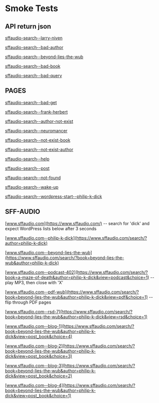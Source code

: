 
# Smoke Tests

## API return json

[sffaudio-search--larry-niven](https://sffaudio-search.herokuapp.com/author/larry-niven)
    
[sffaudio-search--bad-author](https://sffaudio-search.herokuapp.com/author/bad_author)
    
[sffaudio-search--beyond-lies-the-wub](https://sffaudio-search.herokuapp.com/author/book/philip-k-dick/beyond-lies-the-wub)
    
[sffaudio-search--bad-book](https://sffaudio-search.herokuapp.com/author/book/philip-k-dick/bad_book)
    
[sffaudio-search--bad-query](https://sffaudio-search.herokuapp.com/bad_query)


## PAGES

[sffaudio-search--bad-get](https://sffaudio-search.herokuapp.com/?bad_get=bad_get)

[sffaudio-search--frank-herbert](https://sffaudio-search.herokuapp.com/?author=frank-herbert)

[sffaudio-search--author-not-exist](https://sffaudio-search.herokuapp.com/?author=not_exist_author)

[sffaudio-search--neuromancer](https://sffaudio-search.herokuapp.com/?book=neuromancer&author=william-gibson)

[sffaudio-search--not-exist-book](https://sffaudio-search.herokuapp.com/?book=not_exist_book&author=william-gibson)

[sffaudio-search--not-exist-author](https://sffaudio-search.herokuapp.com/?book=not_exist_book&author=not_exist_author)

[sffaudio-search--help](https://sffaudio-search.herokuapp.com/?author=HELP_ALL)

[sffaudio-search--post](https://sffaudio-search.herokuapp.com/post-proxy?absolute_url=http://www.sffaudio.com/?p=56947)

[sffaudio-search--not-found](https://sffaudio-search.herokuapp.com/post-proxy?absolute_url=http://www.sffaudio.com/?p=987654321_not_found)

[sffaudio-search--wake-up](https://sffaudio-search.herokuapp.com/wake-up)

[sffaudio-search--wordpress-start--philip-k-dick](https://sffaudio-search.herokuapp.com/?wordpress-start=philip-k-dick)


## SFF-AUDIO

[www.sffaudio.com](https://www.sffaudio.com/)           -- search for 'dick' and expect WordPress lists below after 3 seconds

[www.sffaudio.com--philip-k-dick](https://www.sffaudio.com/search/?author=philip-k-dick)

[www.sffaudio.com--beyond-lies-the-wub](https://www.sffaudio.com/search/?book=beyond-lies-the-wub&author=philip-k-dick)

[www.sffaudio.com--podcast-402](https://www.sffaudio.com/search/?book=a-maze-of-death&author=philip-k-dick&view=podcast&choice=1) -- play MP3, then close with 'X'

[www.sffaudio.com--pdf-wub](https://www.sffaudio.com/search/?book=beyond-lies-the-wub&author=philip-k-dick&view=pdf&choice=1)  -- flip through PDF pages

[www.sffaudio.com--rsd-7](https://www.sffaudio.com/search/?book=beyond-lies-the-wub&author=philip-k-dick&view=rsd&choice=1)

[www.sffaudio.com--blog-1](https://www.sffaudio.com/search/?book=beyond-lies-the-wub&author=philip-k-dick&view=post_book&choice=4)

[www.sffaudio.com--blog-2](https://www.sffaudio.com/search/?book=beyond-lies-the-wub&author=philip-k-dick&view=post_book&choice=3)

[www.sffaudio.com--blog-3](https://www.sffaudio.com/search/?book=beyond-lies-the-wub&author=philip-k-dick&view=post_book&choice=2)

[www.sffaudio.com--blog-4](https://www.sffaudio.com/search/?book=beyond-lies-the-wub&author=philip-k-dick&view=post_book&choice=1)






